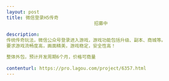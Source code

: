 ```yaml
---                
layout: post       
title: 微信登录H5传奇
                                招募中
           
description: 
传统传奇玩法，微信公众号登录进入游戏，游戏功能包括升级、副本、商城等。
要求游戏流畅度高，画面精美，游戏稳定，安全性高！

整体外包，预计开发周期6个月，价格可商量
     
contenturl: https://pro.lagou.com/project/6357.html      
---                 
```

